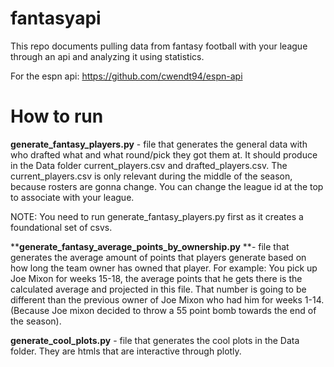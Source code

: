 # fantasyapi

This repo documents pulling data from fantasy football with your league through an api and analyzing it using statistics.

For the espn api: https://github.com/cwendt94/espn-api

# How to run
****generate_fantasy_players.py**** - file that generates the general data with who drafted what and what round/pick they got them at. It should produce in the Data folder current_players.csv and drafted_players.csv. The current_players.csv is only relevant during the middle of the season, because rosters are gonna change. You can change the league id at the top to associate with your league.

NOTE: You need to run generate_fantasy_players.py first as it creates a foundational set of csvs.

****generate_fantasy_average_points_by_ownership.py** **- file that generates the average amount of points that players generate based on how long the team owner has owned that player. For example: You pick up Joe Mixon for weeks 15-18, the average points that he gets there is the calculated average and projected in this file. That number is going to be different than the previous owner of Joe Mixon who had him for weeks 1-14. (Because Joe mixon decided to throw a 55 point bomb towards the end of the season).

****generate_cool_plots.py**** - file that generates the cool plots in the Data folder. They are htmls that are interactive through plotly. 
